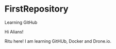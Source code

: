 # FirstRepository
Learning GitHub

Hi Alians!

Ritu here! I am learning GitHUb, Docker and Drone.io.
